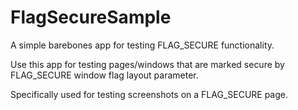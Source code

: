 # FlagSecureSample
A simple barebones app for testing FLAG_SECURE functionality.

Use this app for testing pages/windows that are marked secure by FLAG_SECURE window flag layout parameter.

Specifically used for testing screenshots on a FLAG_SECURE page.
